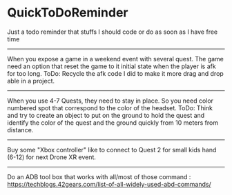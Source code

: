 # QuickToDoReminder
Just a todo reminder that stuffs I should code or do as soon as I have free time

---------

When you expose a game in a weekend event with several quest. 
The game need an option that reset the game to it initial state when the player is afk for too long.
ToDo: Recycle the afk code I did to make it more drag and drop able in a project.

--------

When you use 4-7 Quests, they need to stay in place. So you need color numbered spot that correspond to the color of the headset.
ToDo: Think and try to create an object to put on the ground to hold the quest and identify the color of the quest and the ground quickly from 10 meters from distance.

--------------------


Buy some "Xbox controller" like to connect to Quest 2 for small kids hand (6-12) for next Drone XR event.



-------------
Do an ADB tool box that works with all/most of those command :
https://techblogs.42gears.com/list-of-all-widely-used-abd-commands/

